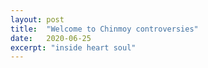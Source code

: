 ```yaml
---
layout: post
title:  "Welcome to Chinmoy controversies"
date:   2020-06-25
excerpt: "inside heart soul"
---
```

